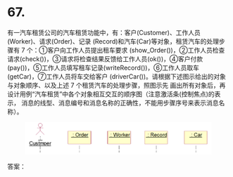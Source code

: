 # 67.

有一汽车租赁公司的汽车租赁功能中，有：客户(Customer)、工作人员(Worker)、请求(Order)、记录 (Record)和汽车(Car)等对象，租赁汽车的处理步骤有 7 个：①客户向工作人员提出租车要求 (show\_Order())，②工作人员检查请求(check())，③请求将检查结果反馈给工作人员(ok())，④客户付款 (pay())，⑤工作人员填写租车记录(writeRecord())，⑥工作人员取车(getCar)，⑦工作人员将车交给客户 (driverCar())。请根据下述图示给出的对象与对象顺序、以及上述 7 个租赁汽车的处理步骤，照图示先 画出所有对象后，再设计用例“汽车租赁”中各个对象相互交互的顺序图（注意激活条(控制焦点)的表示， 消息的线型、消息编号和消息名称的正确性，不能用步骤序号来表示消息名称）。

<figure><img src="../.gitbook/assets/image (76).png" alt=""><figcaption></figcaption></figure>



答案：
